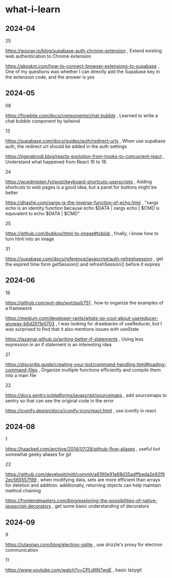# what-i-learn

## 2024-04

25

https://gourav.io/blog/supabase-auth-chrome-extension , Extend existing web authentication to Chrome extension

https://akoskm.com/how-to-connect-browser-extensions-to-supabase , One of my questions was whether I can directly add the Supabase key in the extension code, and the answer is yes

## 2024-05

08

https://flowbite.com/docs/components/chat-bubble , Learned to write a chat bubble component by tailwind

13

https://supabase.com/docs/guides/auth/redirect-urls , When use supabase auth, the redirect url should be added in the auth settings

https://tigerabrodi.blog/reacts-evolution-from-hooks-to-concurrent-react , Understand what happened from React 16 to 18.

24

https://wcedmisten.fyi/post/keyboard-shortcuts-userscripts , Adding shortcuts to web pages is a good idea, but a panel for buttons might be better

https://dhashe.com/xargs-is-the-inverse-function-of-echo.html , "xargs echo is an identity function because echo $DATA | xargs echo | $CMD is equivalent to echo $DATA | $CMD"

25

https://github.com/bubkoo/html-to-image#toblob , finally, i know how to turn html into an image

31

https://supabase.com/docs/reference/javascript/auth-refreshsession , get the expired time form getSession() and refreshSession() before it expires

## 2024-06

19

https://github.com/wxt-dev/wxt/pull/751 , how to organize the examples of a framework

https://medium.com/developer-rants/whats-so-cool-about-usereducer-anyway-b6d2611e0703 , I was looking for drawbacks of useReducer, but I was surprised to find that it also mentions issues with useState

https://lazamar.github.io/writing-better-if-statements , Using less expression in an if statement is an interesting idea

21

https://discordjs.guide/creating-your-bot/command-handling.html#loading-command-files , Organize multiple functions efficiently and compile them into a main file

22

https://docs.sentry.io/platforms/javascript/sourcemaps , add sourcemaps to sentry so that can see the original code in the error

https://iconify.design/docs/iconify-icon/react.html , use iconify in react

## 2024-08

1

https://haacked.com/archive/2014/07/28/github-flow-aliases , useful but somewhat geeky aliases for git

22

https://github.com/developit/mitt/commit/a6190e91a68d35adffbeda2e92f92ec565557f89 , when modifying data, sets are more efficient than arrays for deletion and addition. additionally, returning objects can help maintain method chaining

https://frontendmasters.com/blog/exploring-the-possibilities-of-native-javascript-decorators , get some basic understanding of decorators

## 2024-09

9

https://lutaonan.com/blog/electron-sqlite , use drizzle's proxy for electron communication

11

https://www.youtube.com/watch?v=CPLdltN7wgE , basic lazygit
